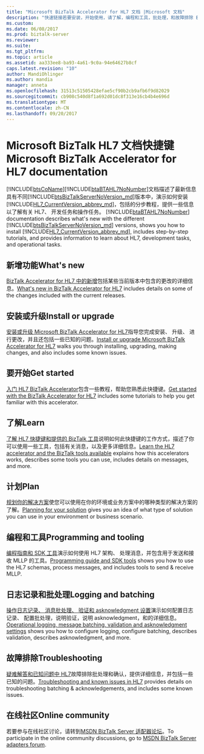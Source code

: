 ```yaml
---
title: "Microsoft BizTalk Accelerator for HL7 文档 |Microsoft 文档"
description: "快速链接若要安装，开始使用，请了解，编程和工具，批处理，和故障排除 BizTalk Server 中的 HL7 快捷键"
ms.custom: 
ms.date: 06/08/2017
ms.prod: biztalk-server
ms.reviewer: 
ms.suite: 
ms.tgt_pltfrm: 
ms.topic: article
ms.assetid: aa333ee8-ba93-4a61-9c0a-94e64627b8cf
caps.latest.revision: "10"
author: MandiOhlinger
ms.author: mandia
manager: anneta
ms.openlocfilehash: 31513c51505428efae5cf90b2cb9afb6f9d82029
ms.sourcegitcommit: cb908c540d8f1a692d01dc8f313e16cb4b4e696d
ms.translationtype: MT
ms.contentlocale: zh-CN
ms.lasthandoff: 09/20/2017
---
```

# <a name="microsoft-biztalk-accelerator-for-hl7-documentation"></a><span data-ttu-id="97554-103">Microsoft BizTalk HL7 文档快捷键</span><span class="sxs-lookup"><span data-stu-id="97554-103">Microsoft BizTalk Accelerator for HL7 documentation</span></span>
[!INCLUDE[btsCoName](../../includes/btsconame-md.md)]<span data-ttu-id="97554-104">[!INCLUDE[btaBTAHL7NoNumber](../../includes/btabtahl7nonumber-md.md)]文档描述了最新信息具有不同[!INCLUDE[btsBizTalkServerNoVersion_md](../../includes/btsbiztalkservernoversion-md.md)]版本中，演示如何安装[!INCLUDE[HL7_CurrentVersion_abbrev_md](../../includes/hl7-currentversion-abbrev-md.md)]，包括的分步教程，提供一些信息以了解有关 HL7、 开发任务和操作任务。</span><span class="sxs-lookup"><span data-stu-id="97554-104"> [!INCLUDE[btaBTAHL7NoNumber](../../includes/btabtahl7nonumber-md.md)] documentation describes what's new with the different [!INCLUDE[btsBizTalkServerNoVersion_md](../../includes/btsbiztalkservernoversion-md.md)] versions, shows you how to install [!INCLUDE[HL7_CurrentVersion_abbrev_md](../../includes/hl7-currentversion-abbrev-md.md)], includes step-by-step tutorials, and provides information to learn about HL7, development tasks, and operational tasks.</span></span>   
  
## <a name="whats-new"></a><span data-ttu-id="97554-105">新增功能</span><span class="sxs-lookup"><span data-stu-id="97554-105">What's new</span></span>

<span data-ttu-id="97554-106">[BizTalk Accelerator for HL7 中的新增](../../adapters-and-accelerators/accelerator-hl7/what-s-new-in-biztalk-accelerator-for-hl7.md)包括某些当前版本中包含的更改的详细信息。</span><span class="sxs-lookup"><span data-stu-id="97554-106">[What's new in BizTalk Accelerator for HL7](../../adapters-and-accelerators/accelerator-hl7/what-s-new-in-biztalk-accelerator-for-hl7.md) includes details on some of the changes included with the current releases.</span></span> 

## <a name="install-or-upgrade"></a><span data-ttu-id="97554-107">安装或升级</span><span class="sxs-lookup"><span data-stu-id="97554-107">Install or upgrade</span></span>
<span data-ttu-id="97554-108">[安装或升级 Microsoft BizTalk Accelerator for HL7](../../adapters-and-accelerators/accelerator-hl7/install-or-upgrade-microsoft-biztalk-accelerator-for-hl7.md)指导您完成安装、 升级、 进行更改，并且还包括一些已知的问题。</span><span class="sxs-lookup"><span data-stu-id="97554-108">[Install or upgrade Microsoft BizTalk Accelerator for HL7](../../adapters-and-accelerators/accelerator-hl7/install-or-upgrade-microsoft-biztalk-accelerator-for-hl7.md) walks you through installing, upgrading, making changes, and also includes some known issues.</span></span>

## <a name="get-started"></a><span data-ttu-id="97554-109">要开始</span><span class="sxs-lookup"><span data-stu-id="97554-109">Get started</span></span>
<span data-ttu-id="97554-110">[入门 HL7 BizTalk Accelerator](../../adapters-and-accelerators/accelerator-hl7/get-started-with-the-biztalk-accelerator-for-hl7.md)包含一些教程，帮助您熟悉此快捷键。</span><span class="sxs-lookup"><span data-stu-id="97554-110">[Get started with the BizTalk Accelerator for HL7](../../adapters-and-accelerators/accelerator-hl7/get-started-with-the-biztalk-accelerator-for-hl7.md) includes some tutorials to help you get familiar with this accelerator.</span></span>

## <a name="learn"></a><span data-ttu-id="97554-111">了解</span><span class="sxs-lookup"><span data-stu-id="97554-111">Learn</span></span>
<span data-ttu-id="97554-112">[了解 HL7 快捷键和提供的 BizTalk 工具](../../adapters-and-accelerators/accelerator-hl7/learn-the-hl7-accelerator-and-the-biztalk-tools-available.md)说明如何此快捷键的工作方式，描述了你可以使用一些工具，包括有关消息，以及更多详细信息。</span><span class="sxs-lookup"><span data-stu-id="97554-112">[Learn the HL7 accelerator and the BizTalk tools available](../../adapters-and-accelerators/accelerator-hl7/learn-the-hl7-accelerator-and-the-biztalk-tools-available.md) explains how this accelerators works, describes some tools you can use, includes details on messages, and more.</span></span>

## <a name="plan"></a><span data-ttu-id="97554-113">计划</span><span class="sxs-lookup"><span data-stu-id="97554-113">Plan</span></span>
<span data-ttu-id="97554-114">[规划你的解决方案](../../adapters-and-accelerators/accelerator-hl7/planning-for-your-solution.md)使您可以使用在你的环境或业务方案中的哪种类型的解决方案的了解。</span><span class="sxs-lookup"><span data-stu-id="97554-114">[Planning for your solution](../../adapters-and-accelerators/accelerator-hl7/planning-for-your-solution.md) gives you an idea of what type of solution you can use in your environment or business scenario.</span></span>

## <a name="programming-and-tooling"></a><span data-ttu-id="97554-115">编程和工具</span><span class="sxs-lookup"><span data-stu-id="97554-115">Programming and tooling</span></span>
<span data-ttu-id="97554-116">[编程指南和 SDK 工具](../../adapters-and-accelerators/accelerator-hl7/programming-guide-and-sdk-tools.md)演示如何使用 HL7 架构、 处理消息，并包含用于发送和接收 MLLP 的工具。</span><span class="sxs-lookup"><span data-stu-id="97554-116">[Programming guide and SDK tools](../../adapters-and-accelerators/accelerator-hl7/programming-guide-and-sdk-tools.md) shows you how to use the HL7 schemas, process messages, and includes tools to send & receive MLLP.</span></span>

## <a name="logging-and-batching"></a><span data-ttu-id="97554-117">日志记录和批处理</span><span class="sxs-lookup"><span data-stu-id="97554-117">Logging and batching</span></span> 
<span data-ttu-id="97554-118">[操作日志记录、 消息批处理、 验证和 asknowledgment 设置](../../adapters-and-accelerators/accelerator-hl7/operational-logging-message-batching-validation-and-asknowledgment-settings.md)演示如何配置日志记录、 配置批处理，说明验证，说明 asknowledgment，和的详细信息。</span><span class="sxs-lookup"><span data-stu-id="97554-118">[Operational logging, message batching, validation and asknowledgment settings](../../adapters-and-accelerators/accelerator-hl7/operational-logging-message-batching-validation-and-asknowledgment-settings.md) shows you how to configure logging, configure batching, describes validation, describes asknowledgment, and more.</span></span>

## <a name="troubleshooting"></a><span data-ttu-id="97554-119">故障排除</span><span class="sxs-lookup"><span data-stu-id="97554-119">Troubleshooting</span></span>
<span data-ttu-id="97554-120">[疑难解答和已知问题中 HL7](../../adapters-and-accelerators/accelerator-hl7/troubleshooting-and-known-issues-in-hl7.md)故障排除批处理和确认，提供详细信息，并包括一些已知的问题。</span><span class="sxs-lookup"><span data-stu-id="97554-120">[Troubleshooting and known issues in HL7](../../adapters-and-accelerators/accelerator-hl7/troubleshooting-and-known-issues-in-hl7.md) provides details on troubleshooting batching & acknowledgements, and includes some known issues.</span></span>


## <a name="online-community"></a><span data-ttu-id="97554-121">在线社区</span><span class="sxs-lookup"><span data-stu-id="97554-121">Online community</span></span>  
 <span data-ttu-id="97554-122">若要参与在线社区讨论，请转到[MSDN BizTalk Server 适配器论坛](https://social.msdn.microsoft.com/Forums/en-US/home?forum=biztalkr2adapters)。</span><span class="sxs-lookup"><span data-stu-id="97554-122">To participate in the online community discussions, go to [MSDN BizTalk Server adapters forum](https://social.msdn.microsoft.com/Forums/en-US/home?forum=biztalkr2adapters).</span></span>